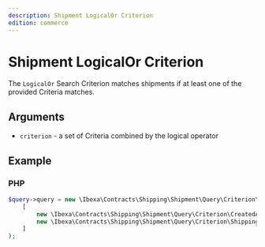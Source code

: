 ```yaml
---
description: Shipment LogicalOr Criterion
edition: commerce
---
```


# Shipment LogicalOr Criterion

The `LogicalOr` Search Criterion matches shipments if at least one of the provided Criteria matches.

## Arguments

- `criterion` - a set of Criteria combined by the logical operator

## Example

### PHP

``` php
$query->query = new \Ibexa\Contracts\Shipping\Shipment\Query\Criterion\LogicalOr(
    [
        new \Ibexa\Contracts\Shipping\Shipment\Query\Criterion\CreatedAt(new DateTime('2023-03-01')),
        new \Ibexa\Contracts\Shipping\Shipment\Query\Criterion\ShippingMethod($shippingMethod)
    ]
);
```
